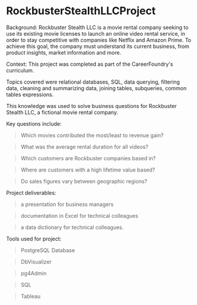 # RockbusterStealthLLCProject
Background: Rockbuster Stealth LLC is a movie rental company seeking to use its existing movie licenses to launch an online video rental service, in order to stay competitive with companies like Netflix and Amazon Prime. To achieve this goal, the company must understand its current business, from product insights, market information and more. 

Context: This project was completed as part of the CareerFoundry's curriculum. 

Topics covered were relational databases, SQL, data querying, filtering data, cleaning and summarizing data, joining tables, subqueries, common tables expressions. 

This knowledge was used to solve business questions for Rockbuster Stealth LLC, a fictional movie rental company.

Key questions include: 
>Which movies contributed the most/least to revenue gain?

>What was the average rental duration for all videos?

>Which customers are Rockbuster companies based in?

>Where are customers with a high lifetime value based?

>Do sales figures vary between geographic regions?
 
Project deliverables: 
>a presentation for business managers

>documentation in Excel for technical colleagues

>a data dictionary for technical colleagues.

Tools used for project: 
>PostgreSQL Database

>DbVisualizer

>pg4Admin

>SQL

>Tableau


